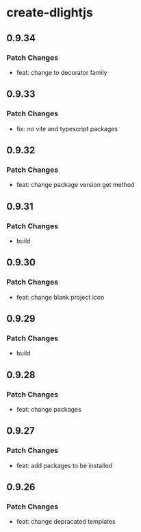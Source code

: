 # create-dlightjs

## 0.9.34

### Patch Changes

- feat: change to decorator family

## 0.9.33

### Patch Changes

- fix: no vite and typescript packages

## 0.9.32

### Patch Changes

- feat: change package version get method

## 0.9.31

### Patch Changes

- build

## 0.9.30

### Patch Changes

- feat: change blank project icon

## 0.9.29

### Patch Changes

- build

## 0.9.28

### Patch Changes

- feat: change packages

## 0.9.27

### Patch Changes

- feat: add packages to be installed

## 0.9.26

### Patch Changes

- feat: change depracated templates
